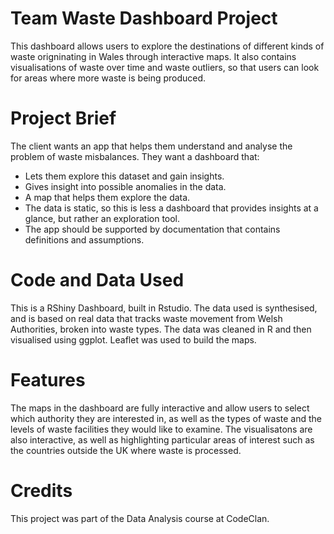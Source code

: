 # Team Waste Dashboard Project

This dashboard allows users to explore the destinations of different kinds of waste origninating in Wales through interactive
maps. It also contains visualisations of waste over time and waste outliers, so that users can look for areas where more
waste is being produced.

# Project Brief

The client wants an app that helps them understand and analyse the problem of waste misbalances. They want a dashboard that:

- Lets them explore this dataset and gain insights.
- Gives insight into possible anomalies in the data.
- A map that helps them explore the data.
- The data is static, so this is less a dashboard that provides insights at a glance, but rather an exploration tool.
- The app should be supported by documentation that contains definitions and assumptions.

# Code and Data Used

This is a RShiny Dashboard, built in Rstudio. The data used is synthesised, and is based on real data that tracks waste
movement from Welsh Authorities, broken into waste types. The data was cleaned in R and then visualised using ggplot. 
Leaflet was used to build the maps.

# Features

The maps in the dashboard are fully interactive and allow users to select which authority they are interested in, as well
as the types of waste and the levels of waste facilities they would like to examine. The visualisatons are also interactive,
as well as highlighting particular areas of interest such as the countries outside the UK where waste is processed.

# Credits

This project was part of the Data Analysis course at CodeClan.
